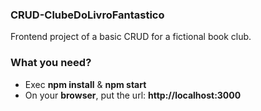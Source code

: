 ### CRUD-ClubeDoLivroFantastico
Frontend project of a basic CRUD for a fictional book club.

### What you need?
- Exec **npm install** & **npm start**
- On your **browser**, put the url: **http://localhost:3000**
